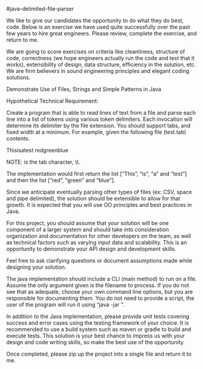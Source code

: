 #java-delimited-file-parser

We like to give our candidates the opportunity to do what they do best, code. Below is an exercise we have used quite successfully over the past few years to hire great engineers. Please review, complete the exercise, and return to me.

We are going to score exercises on criteria like cleanliness, structure of code, correctness (we hope engineers actually run the code and test that it works), extensibility of design, data structure, efficiency in the solution, etc. We are firm believers in sound engineering principles and elegant coding solutions.

Demonstrate Use of Files, Strings and Simple Patterns in Java

Hypothetical Technical Requirement:

Create a program that is able to read lines of text from a file and parse each line into a list of tokens using various token delimiters.  Each invocation will determine its delimiter by the file extension. You should support tabs, and fixed width at a minimum. For example, given the following file (test.tab) contents:

This<tab>is<tab>a<tab>test
red<tab>green<tab>blue

NOTE: <tab> is the tab character, \t.

The implementation would first return the list [“This”, “is”, “a” and “test”] and then the list [“red”, “green” and “blue”].

Since we anticipate eventually parsing other types of files (ex: CSV, space and pipe delimited), the solution should be extensible to allow for that growth.  It is expected that you will use OO principles and best practices in Java.  

For this project, you should assume that your solution will be one component of a larger system and should take into consideration organization and documentation for other developers on the team, as well as technical factors such as varying input data and scalability.  This is an opportunity to demonstrate your API design and development skills.  

Feel free to ask clarifying questions or document assumptions made while designing your solution.

The java implementation should include a CLI (main method) to run on a file.  Assume the only argument given is the filename to process. If you do not see that as adequate, choose your own command line options, but you are responsible for documenting them.  You do not need to provide a script, the user of the program will run it using “java -jar <jar> <args>”.

In addition to the Java implementation, please provide unit tests covering success and error cases using the testing framework of your choice.  It is recommended to use a build system such as maven or gradle to build and execute tests. This solution is your best chance to impress us with your design and code writing skills, so make the best use of the opportunity.   

Once completed, please zip up the project into a single file and return it to me.
